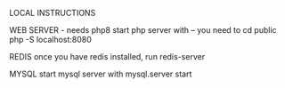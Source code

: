 
LOCAL INSTRUCTIONS

WEB SERVER - needs php8
start php server with – you need to cd public
php -S localhost:8080

REDIS
once you have redis installed, run
redis-server


MYSQL
start mysql server with
mysql.server start
